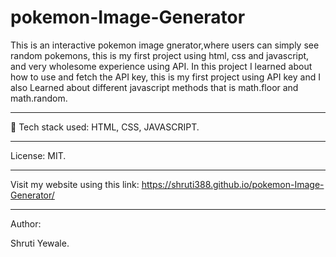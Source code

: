 # pokemon-Image-Generator
This is an interactive pokemon image gnerator,where users can simply see random pokemons, this is my first project using html, css and javascript, and very wholesome experience using API. In this project I learned about how to use and fetch the API key, this is my first project using API key and I also Learned about different javascript methods that is math.floor and math.random.
<hr>

🚀 Tech stack used: HTML, CSS, JAVASCRIPT.
<hr>

License: MIT.
<hr>

Visit my website using this link: https://shruti388.github.io/pokemon-Image-Generator/
<hr>

Author:

Shruti Yewale.
